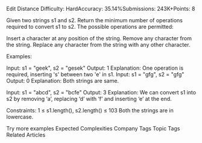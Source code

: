 Edit Distance
Difficulty: HardAccuracy: 35.14%Submissions: 243K+Points: 8

Given two strings s1 and s2. Return the minimum number of operations required to convert s1 to s2.
The possible operations are permitted:

Insert a character at any position of the string.
Remove any character from the string.
Replace any character from the string with any other character.

Examples:


Input: s1 = "geek", s2 = "gesek"
Output: 1
Explanation: One operation is required, inserting 's' between two 'e' in s1.
Input: s1 = "gfg", s2 = "gfg"
Output: 0
Explanation: Both strings are same.

Input: s1 = "abcd", s2 = "bcfe"
Output: 3
Explanation: We can convert s1 into s2 by removing ‘a’, replacing ‘d’ with ‘f’ and inserting ‘e’ at the end. 

Constraints:
1 ≤ s1.length(), s2.length() ≤ 103
Both the strings are in lowercase.

Try more examples
Expected Complexities
Company Tags
Topic Tags
Related Articles